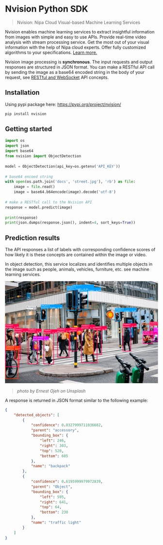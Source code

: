 # Nvision Python SDK

> Nvision: Nipa Cloud Visual-based Machine Learning Services

Nvision enables machine learning services to extract insightful information from images with simple and easy to use APIs. Provide real-time video analysis with stream processing service. Get the most out of your visual information with the help of Nipa cloud experts. Offer fully customized algorithms to your specifications. [Learn more.](https://docs.nipa.cloud/article-categories/nvision/)

Nvision image processing is **synchronous**. The input requests and output responses are structured in JSON format. You can make a RESTful API call by sending the image as a base64 encoded string in the body of your request, see [RESTful and WebSocket](https://docs.nipa.cloud/knowledge-base/api-concepts/) API concepts.

## Installation

Using pypi package here: https://pypi.org/project/nvision/

```bash
pip install nvision
```

## Getting started

```python
import os
import json
import base64
from nvision import ObjectDetection

model = ObjectDetection(api_key=os.getenv('API_KEY'))

# base64 encoed string
with open(os.path.join('docs', 'street.jpg'), 'rb') as file:
    image = file.read()
    image = base64.b64encode(image).decode('utf-8')

# make a RESTful call to the Nvision API
response = model.predict(image)

print(response)
print(json.dumps(response.json(), indent=4, sort_keys=True))
```

## Prediction results

The API responses a list of labels with corresponding confidence scores of how likely it is these concepts are contained within the image or video.

In object detection, this service localizes and identifies multiple objects in the image such as people, animals, vehicles, furniture, etc. see machine learning services.

![photo by Ernest Ojeh on Unsplash](./docs/output.png)
> *photo by Ernest Ojeh on Unsplash*

A response is returned in JSON format similar to the following example:

```json
{
    "detected_objects": [
        {
            "confidence": 0.8327999711036682,
            "parent": "accessory",
            "bounding_box": {
                "left": 246,
                "right": 303,
                "top": 520,
                "bottom": 605
            },
            "name": "backpack"
        },
        {
            "confidence": 0.6195999979972839,
            "parent": "Object",
            "bounding_box": {
                "left": 595,
                "right": 641,
                "top": 64,
                "bottom": 230
            },
            "name": "traffic light"
        }
    ]
}

```

